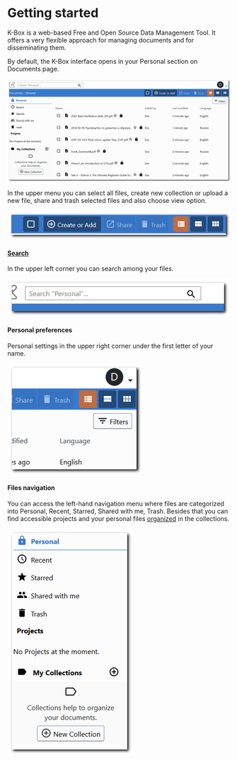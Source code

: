 # Getting started

K-Box is a web-based Free and Open Source Data Management Tool. It offers a very flexible approach for managing documents and for disseminating them.

By default, the K-Box interface opens in your Personal section on Documents page. 

![Main page](../img/main-page.png)

In the upper menu you can select all files, create new collection or upload a new file, share and trash selected files and also choose view option.

![upper menu](../img/upper-menu.png) 

#### [Search](./search.md)

In the upper left corner you can search among your files.

![search](../img/search.png)

#### Personal preferences

Personal settings in the upper right corner under the first letter of your name.

![personal settings](../img/personal-settings.png)

#### Files navigation

You can access the left-hand navigation menu where files are categorized into Personal, Recent, Starred, Shared with me, Trash. Besides that you can find accessible projects and your personal files [organized](./upload-edit.md#organization-of-files) in the collections.

![Left navigation menu](../img/left-nav-bar.png)